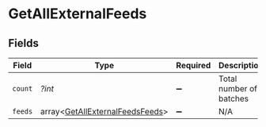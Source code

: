 # GetAllExternalFeeds


## Fields

| Field                                                                              | Type                                                                               | Required                                                                           | Description                                                                        |
| ---------------------------------------------------------------------------------- | ---------------------------------------------------------------------------------- | ---------------------------------------------------------------------------------- | ---------------------------------------------------------------------------------- |
| `count`                                                                            | *?int*                                                                             | :heavy_minus_sign:                                                                 | Total number of batches                                                            |
| `feeds`                                                                            | array<[GetAllExternalFeedsFeeds](../../models/shared/GetAllExternalFeedsFeeds.md)> | :heavy_minus_sign:                                                                 | N/A                                                                                |